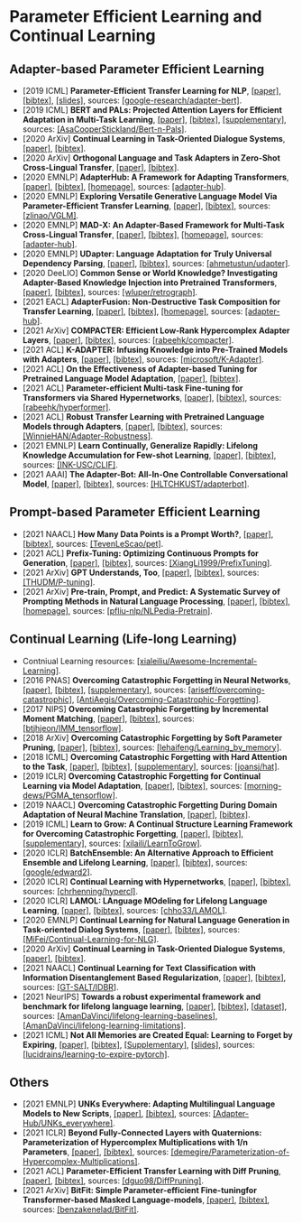 # Parameter Efficient Learning and Continual Learning

## Adapter-based Parameter Efficient Learning
- [2019 ICML] **Parameter-Efficient Transfer Learning for NLP**, [[paper]](http://proceedings.mlr.press/v97/houlsby19a/houlsby19a.pdf), [[bibtex]](/Bibtex/Parameter-Efficient%20Transfer%20Learning%20for%20NLP.bib), [[slides]](https://icml.cc/media/icml-2019/Slides/4884.pdf), sources: [[google-research/adapter-bert]](https://github.com/google-research/adapter-bert).
- [2019 ICML] **BERT and PALs: Projected Attention Layers for Efficient Adaptation in Multi-Task Learning**, [[paper]](http://proceedings.mlr.press/v97/stickland19a/stickland19a.pdf), [[bibtex]](/Bibtex/BERT%20and%20PALs%20-%20Projected%20Attention%20Layers%20for%20Efficient%20Adaptation%20in%20Multi-Task%20Learning.bib), [[supplementary]](http://proceedings.mlr.press/v97/stickland19a/stickland19a-supp.pdf), sources: [[AsaCooperStickland/Bert-n-Pals]](https://github.com/AsaCooperStickland/Bert-n-Pals).
- [2020 ArXiv] **Continual Learning in Task-Oriented Dialogue Systems**, [[paper]](https://arxiv.org/pdf/2012.15504.pdf), [[bibtex]](/Bibtex/Continual%20Learning%20in%20Task-Oriented%20Dialogue%20Systems.bib).
- [2020 ArXiv] **Orthogonal Language and Task Adapters in Zero-Shot Cross-Lingual Transfer**, [[paper]](https://arxiv.org/pdf/2012.06460.pdf), [[bibtex]](/Bibtex/Orthogonal%20Language%20and%20Task%20Adapters%20in%20Zero-Shot%20Cross-Lingual%20Transfer.bib).
- [2020 EMNLP] **AdapterHub: A Framework for Adapting Transformers**, [[paper]](https://aclanthology.org/2020.emnlp-demos.7.pdf), [[bibtex]](/Bibtex/AdapterHub%20-%20A%20Framework%20for%20Adapting%20Transformers.bib), [[homepage]](https://adapterhub.ml), sources: [[adapter-hub]](https://github.com/adapter-hub).
- [2020 EMNLP] **Exploring Versatile Generative Language Model Via Parameter-Efficient Transfer Learning**, [[paper]](https://aclanthology.org/2020.findings-emnlp.41.pdf), [[bibtex]](/Bibtex/Exploring%20Versatile%20Generative%20Language%20Model%20Via%20Parameter-Efficient%20Transfer%20Learning.bib), sources: [[zlinao/VGLM]](https://github.com/zlinao/VGLM).
- [2020 EMNLP] **MAD-X: An Adapter-Based Framework for Multi-Task Cross-Lingual Transfer**, [[paper]](https://aclanthology.org/2020.emnlp-main.617.pdf), [[bibtex]](/Bibtex/MAD-X%20-%20An%20Adapter-Based%20Framework%20for%20Multi-Task%20Cross-Lingual%20Transfer.bib), [[homepage]](https://adapterhub.ml), sources: [[adapter-hub]](https://github.com/adapter-hub).
- [2020 EMNLP] **UDapter: Language Adaptation for Truly Universal Dependency Parsing**, [[paper]](https://aclanthology.org/2020.emnlp-main.180.pdf), [[bibtex]](/Bibtex/UDapter%20-%20Language%20Adaptation%20for%20Truly%20Universal%20Dependency%20Parsing.bib), sources: [[ahmetustun/udapter]](https://github.com/ahmetustun/udapter).
- [2020 DeeLIO] **Common Sense or World Knowledge? Investigating Adapter-Based Knowledge Injection into Pretrained Transformers**, [[paper]](https://aclanthology.org/2020.deelio-1.5.pdf), [[bibtex]](/Bibtex/Common%20Sense%20or%20World%20Knowledge?%20Investigating%20Adapter-Based%20Knowledge%20Injection%20into%20Pretrained%20Transformers.bib), sources: [[wluper/retrograph]](https://github.com/wluper/retrograph).
- [2021 EACL] **AdapterFusion: Non-Destructive Task Composition for Transfer Learning**, [[paper]](https://aclanthology.org/2021.eacl-main.39.pdf), [[bibtex]](/Bibtex/AdapterFusion%20-%20Non-Destructive%20Task%20Composition%20for%20Transfer%20Learning.bib), [[homepage]](https://adapterhub.ml), sources: [[adapter-hub]](https://github.com/adapter-hub).
- [2021 ArXiv] **COMPACTER: Efficient Low-Rank Hypercomplex Adapter Layers**, [[paper]](https://arxiv.org/pdf/2106.04647.pdf), [[bibtex]](/Bibtex/COMPACTER%20-%20Efficient%20Low-Rank%20Hypercomplex%20Adapter%20Layers.bib), sources: [[rabeehk/compacter]](https://github.com/rabeehk/compacter).
- [2021 ACL] **K-ADAPTER: Infusing Knowledge into Pre-Trained Models with Adapters**, [[paper]](https://aclanthology.org/2021.findings-acl.121.pdf), [[bibtex]](/Bibtex/K-ADAPTER%20-%20Infusing%20Knowledge%20into%20Pre-Trained%20Models%20with%20Adapters.bib), sources: [[microsoft/K-Adapter]](https://github.com/microsoft/K-Adapter).
- [2021 ACL] **On the Effectiveness of Adapter-based Tuning for Pretrained Language Model Adaptation**, [[paper]](https://aclanthology.org/2021.acl-long.172.pdf), [[bibtex]](/Bibtex/On%20the%20Effectiveness%20of%20Adapter-based%20Tuning%20for%20Pretrained%20Language%20Model%20Adaptation.bib).
- [2021 ACL] **Parameter-efficient Multi-task Fine-tuning for Transformers via Shared Hypernetworks**, [[paper]](https://aclanthology.org/2021.acl-long.47.pdf), [[bibtex]](/Bibtex/Parameter-efficient%20Multi-task%20Fine-tuning%20for%20Transformers%20via%20Shared%20Hypernetworks.bib), sources: [[rabeehk/hyperformer]](https://github.com/rabeehk/hyperformer).
- [2021 ACL] **Robust Transfer Learning with Pretrained Language Models through Adapters**, [[paper]](https://aclanthology.org/2021.acl-short.108.pdf), [[bibtex]](/Bibtex/Robust%20Transfer%20Learning%20with%20Pretrained%20Language%20Models%20through%20Adapters.bib), sources: [[WinnieHAN/Adapter-Robustness]](https://github.com/WinnieHAN/Adapter-Robustness).
- [2021 EMNLP] **Learn Continually, Generalize Rapidly: Lifelong Knowledge Accumulation for Few-shot Learning**, [[paper]](https://arxiv.org/pdf/2104.08808.pdf), [[bibtex]](/Bibtex/Lifelong%20Learning%20of%20Few-shot%20Learners%20across%20NLP%20Tasks.bib), sources: [[INK-USC/CLIF]](https://github.com/INK-USC/CLIF).
- [2021 AAAI] **The Adapter-Bot: All-In-One Controllable Conversational Model**, [[paper]](https://arxiv.org/pdf/2008.12579.pdf), [[bibtex]](/Bibtex/The%20Adapter-Bot%20-%20All-In-One%20Controllable%20Conversational%20Model.bib), sources: [[HLTCHKUST/adapterbot]](https://github.com/HLTCHKUST/adapterbot).

## Prompt-based Parameter Efficient Learning
- [2021 NAACL] **How Many Data Points is a Prompt Worth?**, [[paper]](https://aclanthology.org/2021.naacl-main.208.pdf), [[bibtex]](/Bibtex/How%20Many%20Data%20Points%20is%20a%20Prompt%20Worth?.bib), sources: [[TevenLeScao/pet]](https://github.com/TevenLeScao/pet).
- [2021 ACL] **Prefix-Tuning: Optimizing Continuous Prompts for Generation**, [[paper]](https://aclanthology.org/2021.acl-long.353.pdf), [[bibtex]](/Bibtex/Prefix-Tuning%20-%20Optimizing%20Continuous%20Prompts%20for%20Generation.bib), sources: [[XiangLi1999/PrefixTuning]](https://github.com/XiangLi1999/PrefixTuning).
- [2021 ArXiv] **GPT Understands, Too**, [[paper]](https://arxiv.org/pdf/2103.10385.pdf), [[bibtex]](/Bibtex/GPT%20Understands,%20Too.bib), sources: [[THUDM/P-tuning]](https://github.com/THUDM/P-tuning).
- [2021 ArXiv] **Pre-train, Prompt, and Predict: A Systematic Survey of Prompting Methods in Natural Language Processing**, [[paper]](https://arxiv.org/pdf/2107.13586.pdf), [[bibtex]](/Bibtex/Pre-train,%20Prompt,%20and%20Predict%20-%20A%20Systematic%20Survey%20of%20Prompting%20Methods%20in%20Natural%20Language%20Processing.bib), [[homepage]](http://pretrain.nlpedia.ai), sources: [[pfliu-nlp/NLPedia-Pretrain]](https://github.com/pfliu-nlp/NLPedia-Pretrain).

## Continual Learning (Life-long Learning)
- Contniual Learning resources: [[xialeiliu/Awesome-Incremental-Learning]](https://github.com/xialeiliu/Awesome-Incremental-Learning).
- [2016 PNAS] **Overcoming Catastrophic Forgetting in Neural Networks**, [[paper]](https://www.pnas.org/content/pnas/114/13/3521.full.pdf), [[bibtex]](/Bibtex/Overcoming%20Catastrophic%20Forgetting%20in%20Neural%20Networks.bib), [[supplementary]](https://www.pnas.org/content/pnas/suppl/2017/03/14/1611835114.DCSupplemental/pnas.201611835SI.pdf), sources: [[ariseff/overcoming-catastrophic]](https://github.com/ariseff/overcoming-catastrophic), [[AntiAegis/Overcoming-Catastrophic-Forgetting]](https://github.com/AntiAegis/Overcoming-Catastrophic-Forgetting).
- [2017 NIPS] **Overcoming Catastrophic Forgetting by Incremental Moment Matching**, [[paper]](https://papers.nips.cc/paper/7051-overcoming-catastrophic-forgetting-by-incremental-moment-matching.pdf), [[bibtex]](/Bibtex/Overcoming%20Catastrophic%20Forgetting%20by%20Incremental%20Moment%20Matching.bib), sources: [[btjhjeon/IMM_tensorflow]](https://github.com/btjhjeon/IMM_tensorflow).
- [2018 ArXiv] **Overcoming Catastrophic Forgetting by Soft Parameter Pruning**, [[paper]](https://arxiv.org/pdf/1812.01640.pdf), [[bibtex]](/Bibtex/Overcoming%20Catastrophic%20Forgetting%20by%20Soft%20Parameter%20Pruning.bib), sources: [[lehaifeng/Learning_by_memory]](https://github.com/lehaifeng/Learning_by_memory).
- [2018 ICML] **Overcoming Catastrophic Forgetting with Hard Attention to the Task**, [[paper]](http://proceedings.mlr.press/v80/serra18a/serra18a.pdf), [[bibtex]](/Bibtex/Overcoming%20Catastrophic%20Forgetting%20with%20Hard%20Attention%20to%20the%20Task.bib), [[supplementary]](http://proceedings.mlr.press/v80/serra18a/serra18a-supp.pdf), sources: [[joansj/hat]](https://github.com/joansj/hat).
- [2019 ICLR] **Overcoming Catastrophic Forgetting for Continual Learning via Model Adaptation**, [[paper]](https://openreview.net/pdf?id=ryGvcoA5YX), [[bibtex]](/Bibtex/Overcoming%20Catastrophic%20Forgetting%20for%20Continual%20Learning%20via%20Model%20Adaptation.bib), sources: [[morning-dews/PGMA_tensorflow]](https://github.com/morning-dews/PGMA_tensorflow).
- [2019 NAACL] **Overcoming Catastrophic Forgetting During Domain Adaptation of Neural Machine Translation**, [[paper]](https://www.aclweb.org/anthology/N19-1209), [[bibtex]](/Bibtex/Overcoming%20Catastrophic%20Forgetting%20During%20Domain%20Adaptation%20of%20Neural%20Machine%20Translation.bib).
-  [2019 ICML] **Learn to Grow: A Continual Structure Learning Framework for Overcoming Catastrophic Forgetting**, [[paper]](http://proceedings.mlr.press/v97/li19m/li19m.pdf), [[bibtex]](/Bibtex/Learn%20to%20Grow%20-%20A%20Continual%20Structure%20Learning%20Framework%20for%20Overcoming%20Catastrophic%20Forgetting.bib), [[supplementary]](http://proceedings.mlr.press/v97/li19m/li19m-supp.pdf), sources: [[xilaili/LearnToGrow]](https://github.com/xilaili/LearnToGrow).
- [2020 ICLR] **BatchEnsemble: An Alternative Approach to Efficient Ensemble and Lifelong Learning**, [[paper]](https://openreview.net/pdf?id=Sklf1yrYDr), [[bibtex]](/Bibtex/BatchEnsemble%20-%20An%20Alternative%20Approach%20to%20Efficient%20Ensemble%20and%20Lifelong%20Learning.bib), sources: [[google/edward2]](https://github.com/google/edward2).
- [2020 ICLR] **Continual Learning with Hypernetworks**, [[paper]](https://openreview.net/pdf?id=SJgwNerKvB), [[bibtex]](/Bibtex/Continual%20Learning%20with%20Hypernetworks.bib), sources: [[chrhenning/hypercl]](https://github.com/chrhenning/hypercl).
- [2020 ICLR] **LAMOL: LAnguage MOdeling for Lifelong Language Learning**, [[paper]](https://openreview.net/pdf?id=Skgxcn4YDS), [[bibtex]](/Bibtex/LAMOL%20-%20LAnguage%20MOdeling%20for%20Lifelong%20Language%20Learning.bib), sources: [[chho33/LAMOL]](https://github.com/chho33/LAMOL).
- [2020 EMNLP] **Continual Learning for Natural Language Generation in Task-oriented Dialog Systems**, [[paper]](https://aclanthology.org/2020.findings-emnlp.310.pdf), [[bibtex]](/Bibtex/Continual%20Learning%20for%20Natural%20Language%20Generation%20in%20Task-oriented%20Dialog%20Systems.bib), sources: [[MiFei/Continual-Learning-for-NLG]](https://github.com/MiFei/Continual-Learning-for-NLG).
- [2020 ArXiv] **Continual Learning in Task-Oriented Dialogue Systems**, [[paper]](https://arxiv.org/pdf/2012.15504.pdf), [[bibtex]](/Bibtex/Continual%20Learning%20in%20Task-Oriented%20Dialogue%20Systems.bib).
- [2021 NAACL] **Continual Learning for Text Classification with Information Disentanglement Based Regularization**, [[paper]](https://aclanthology.org/2021.naacl-main.218.pdf), [[bibtex]](/Bibtex/Continual%20Learning%20for%20Text%20Classification%20with%20Information%20Disentanglement%20Based%20Regularization.bib), sources: [[GT-SALT/IDBR]](https://github.com/GT-SALT/IDBR).
- [2021 NeurIPS] **Towards a robust experimental framework and benchmark for lifelong language learning**, [[paper]](https://openreview.net/pdf?id=yJyIjWyPJgs), [[bibtex]](/Bibtex/Towards%20a%20robust%20experimental%20framework%20and%20benchmark%20for%20lifelong%20language%20learning.bib), [[dataset]](https://github.com/AmanDaVinci/lifelong-learning), sources: [[AmanDaVinci/lifelong-learning-baselines]](https://github.com/AmanDaVinci/lifelong-learning-baselines), [[AmanDaVinci/lifelong-learning-limitations]](https://github.com/AmanDaVinci/lifelong-learning-limitations).
- [2021 ICML] **Not All Memories are Created Equal: Learning to Forget by Expiring**, [[paper]](http://proceedings.mlr.press/v139/sukhbaatar21a/sukhbaatar21a.pdf), [[bibtex]](/Bibtex/Not%20All%20Memories%20are%20Created%20Equal%20-%20Learning%20to%20Forget%20by%20Expiring.bib), [[Supplementary]](http://proceedings.mlr.press/v139/sukhbaatar21a/sukhbaatar21a-supp.pdf), [[slides]](https://icml.cc/media/icml-2021/Slides/10741.pdf), sources: [[lucidrains/learning-to-expire-pytorch]](https://github.com/lucidrains/learning-to-expire-pytorch).

## Others
- [2021 EMNLP] **UNKs Everywhere: Adapting Multilingual Language Models to New Scripts**, [[paper]](https://arxiv.org/pdf/2012.15562.pdf), [[bibtex]](/Bibtex/UNKs%20Everywhere%20-%20Adapting%20Multilingual%20Language%20Models%20to%20New%20Scripts.bib), sources: [[Adapter-Hub/UNKs_everywhere]](https://github.com/Adapter-Hub/UNKs_everywhere).
- [2021 ICLR] **Beyond Fully-Connected Layers with Quaternions: Parameterization of Hypercomplex Multiplications with 1/n Parameters**, [[paper]](https://openreview.net/pdf?id=rcQdycl0zyk), [[bibtex]](/Bibtex/Beyond%20Fully-Connected%20Layers%20with%20Quaternions%20-%20Parameterization%20of%20Hypercomplex%20Multiplications%20with%201/n%20Parameters.bib), sources: [[demegire/Parameterization-of-Hypercomplex-Multiplications]](https://github.com/demegire/Parameterization-of-Hypercomplex-Multiplications).
- [2021 ACL] **Parameter-Efficient Transfer Learning with Diff Pruning**, [[paper]](https://aclanthology.org/2021.acl-long.378.pdf), [[bibtex]](/Bibtex/Parameter-Efficient%20Transfer%20Learning%20with%20Diff%20Pruning.bib), sources: [[dguo98/DiffPruning]](https://github.com/dguo98/DiffPruning).
- [2021 ArXiv] **BitFit: Simple Parameter-efficient Fine-tuningfor Transformer-based Masked Language-models**, [[paper]](https://arxiv.org/pdf/2106.10199.pdf), [[bibtex]](/Bibtex/BitFit%20-%20Simple%20Parameter-efficient%20Fine-tuningfor%20Transformer-based%20Masked%20Language-models.bib), sources: [[benzakenelad/BitFit]](https://github.com/benzakenelad/BitFit).

